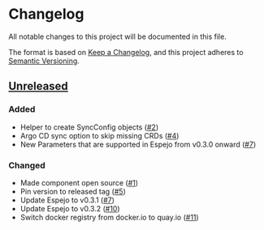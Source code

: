 # Changelog
All notable changes to this project will be documented in this file.

The format is based on [Keep a Changelog](https://keepachangelog.com/en/1.0.0/),
and this project adheres to [Semantic Versioning](https://semver.org/spec/v2.0.0.html).

## [Unreleased]
### Added

- Helper to create SyncConfig objects ([#2])
- Argo CD sync option to skip missing CRDs ([#4])
- New Parameters that are supported in Espejo from v0.3.0 onward ([#7])

### Changed

- Made component open source ([#1])
- Pin version to released tag ([#5])
- Update Espejo to v0.3.1 ([#7])
- Update Espejo to v0.3.2 ([#10])
- Switch docker registry from docker.io to quay.io ([#11])

[Unreleased]: https://github.com/projectsyn/component-espejo/compare/7127fc3...HEAD
[#1]: https://github.com/projectsyn/component-espejo/pull/1
[#2]: https://github.com/projectsyn/component-espejo/pull/2
[#4]: https://github.com/projectsyn/component-espejo/pull/4
[#5]: https://github.com/projectsyn/component-espejo/pull/5
[#7]: https://github.com/projectsyn/component-espejo/pull/7
[#10]: https://github.com/projectsyn/component-espejo/pull/10
[#11]: https://github.com/projectsyn/component-espejo/pull/11
